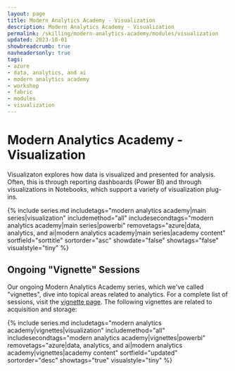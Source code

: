 ```yaml
---
layout: page
title: Modern Analytics Academy - Visualization
description: Modern Analytics Academy - Visualization
permalink: /skilling/modern-analytics-academy/modules/visualization
updated: 2023-10-01
showbreadcrumb: true
navheadersonly: true
tags:
- azure
- data, analytics, and ai
- modern analytics academy
- workshop
- fabric
- modules
- visualization
---
```


# Modern Analytics Academy - Visualization

Visualizaton explores how data is visualized and presented for analysis. Often, this is through reporting dashboards (Power BI) and through visualizations in Notebooks, which support a variety of visualization plug-ins. 

{% include series.md 
    includetags="modern analytics academy|main series|visualization" includemethod="all" 
    includesecondtags="modern analytics academy|main series|powerbi" 
    removetags="azure|data, analytics, and ai|modern analytics academy|main series|academy content" 
    sortfield="sorttitle" sortorder="asc" showdate="false" showtags="false"
    visualstyle="tiny"
%}

## Ongoing "Vignette" Sessions 

Our ongoing Modern Analytics Academy series, which we've called "vignettes", dive into topical areas related to analytics. For a complete list of sessions, visit the 
[vignette page](/PartnerResources/skilling/modern-analytics-academy/vignettes). The following vignettes are related to acquisition and storage:

{% include series.md 
    includetags="modern analytics academy|vignettes|visualization" includemethod="all" 
    includesecondtags="modern analytics academy|vignettes|powerbi" 
    removetags="azure|data, analytics, and ai|modern analytics academy|vignettes|academy content" 
    sortfield="updated" sortorder="desc" showtags="true"
    visualstyle="tiny"
%}
